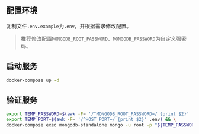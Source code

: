 ## 配置环境

复制文件`.env.example`为`.env`，并根据需求修改配置。

> 推荐修改配置`MONGODB_ROOT_PASSWORD`、`MONGODB_PASSWORD`为自定义强密码。

## 启动服务

```bash
docker-compose up -d
```

## 验证服务

```bash
export TEMP_PASSWORD=$(awk -F= '/^MONGODB_ROOT_PASSWORD=/ {print $2}' .env) && \
export TEMP_PORT=$(awk -F= '/^HOST_PORT=/ {print $2}' .env) && \
docker-compose exec mongodb-standalone mongo -u root -p "${TEMP_PASSWORD}" --eval "db.version()"
```

